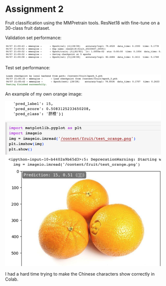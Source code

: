 # Assignment 2
Fruit classification using the MMPretrain tools. ResNet18 with fine-tune on a 30-class fruit dataset.

Validation set performance:

<img src="val-set.png" width="800">

Test set performance:

<img src="test-set.png" width="800">

An example of my own orange image:

<img src="orange.png" width="600">

I had a hard time trying to make the Chinese characters show correctly in Colab. 
